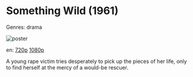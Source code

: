 # Something Wild (1961)

Genres: drama

![poster](http://image.tmdb.org/t/p/w500/2kpMdA5lfIVrYo9DYvSb6o1u8dk.jpg)

en:
  [720p](magnet:?xt=urn:btih:BBA8698487E7B3350B449A849B3EF47996A619A9&tr=udp://glotorrents.pw:6969/announce&tr=udp://tracker.opentrackr.org:1337/announce&tr=udp://torrent.gresille.org:80/announce&tr=udp://tracker.openbittorrent.com:80&tr=udp://tracker.coppersurfer.tk:6969&tr=udp://tracker.leechers-paradise.org:6969&tr=udp://p4p.arenabg.ch:1337&tr=udp://tracker.internetwarriors.net:1337)
  [1080p](magnet:?xt=urn:btih:261FF5984C932216BB5476EB66214B4F805EA00A&tr=udp://glotorrents.pw:6969/announce&tr=udp://tracker.opentrackr.org:1337/announce&tr=udp://torrent.gresille.org:80/announce&tr=udp://tracker.openbittorrent.com:80&tr=udp://tracker.coppersurfer.tk:6969&tr=udp://tracker.leechers-paradise.org:6969&tr=udp://p4p.arenabg.ch:1337&tr=udp://tracker.internetwarriors.net:1337)
  


A young rape victim tries desperately to pick up the pieces of her life, only to find herself at the mercy of a would-be rescuer.